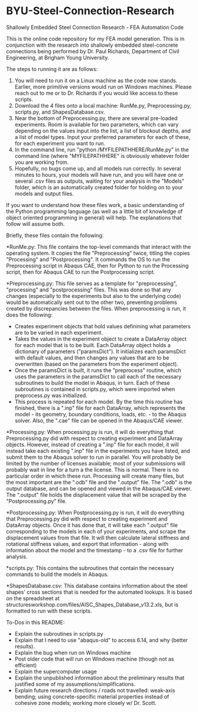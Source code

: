 # BYU-Steel-Connection-Research
Shallowly Embedded Steel Connection Research - FEA Automation Code

This is the online code repository for my FEA model generation. This is in conjunction with the research into shallowly embedded steel-concrete connections being performed by Dr. Paul Richards, Department of Civil Engineering, at Brigham Young University.

The steps to running it are as follows:

1) You will need to run it on a Linux machine as the code now stands. Earlier, more primitive versions would run on Windows machines. Please reach out to me or to Dr. Richards if you would like access to these scripts.
2) Download the 4 files onto a local machine: RunMe.py, Preprocessing.py, scripts.py, and ShapesDatabase.csv. 
3) Near the bottom of Preprocessing.py, there are several pre-loaded experiments. Room is available for two parameters, which can vary depending on the values input into the list, a list of blockout depths, and a list of model types. Input your preferred parameters for each of these, for each experiment you want to run.
4) In the command line, run "python /MYFILEPATHHERE/RunMe.py" in the command line (where "MYFILEPATHHERE" is obviously whatever folder you are working from.
5) Hopefully, no bugs come up, and all models run correctly. In several minutes to hours, your models will have run, and you will have one or several .csv files as outputs, waiting for your analysis in the "Models" folder, which is an automatically created folder for holding on to your models and output files.

If you want to understand how these files work, a basic understanding of the Python programming language (as well as a little bit of knowledge of object oriented programming in general) will help. The explanations that follow will assume both.

Briefly, these files contain the following:

*RunMe.py: This file contains the top-level commands that interact with the operating system. It copies the file "Preprocessing" twice, titling the copies "Processing" and "Postprocessing". It commands the OS to run the Preprocessing script in Abaqus CAE, then for Python to run the Processing script, then for Abaqus CAE to run the Postprocessing script.

*Preprocessing.py: This file serves as a template for "preprocessing", "processing" and "postprocessing" files. This was done so that any changes (especially to the experiments but also to the underlying code) would be automatically sent out to the other two, preventing problems created by discrepancies between the files. When preprocessing is run, it does the following:
- Creates experiment objects that hold values definining what parameters are to be varied in each experiment.
- Takes the values in the experiment object to create a DataArray object for each model that is to be built. Each DataArray object holds a dictionary of parameters ("paramsDict"). It initializes each paramsDict with default values, and then changes any values that are to be overwritten (based on the parameters from the experiment object).
- Once the paramsDict is built, it runs the "preprocess" routine, which uses the parameters in the paramsDict to call each of the necessary subroutines to build the model in Abaqus, in turn. Each of these subroutines is contained in scripts.py, which were imported when preprocess.py was initialized.
- This process is repeated for each model. By the time this routine has finished, there is a ".inp" file for each DataArray, which represents the model - its geometry, boundary conditions, loads, etc. - to the Abaqus solver. Also, the ".cae" file can be opened in the Abaqus/CAE viewer.
            
*Processing.py: When processing.py is run, it will do everything that Preprocessing.py did with respect to creating experiment and DataArray objects. However, instead of creating a ".inp" file for each model, it will instead take each existing ".inp" file in the experiments you have listed, and submit them to the Abaqus solver to run in parallel. You will probably be limited by the number of licenses available; most of your submissions will probably wait in line for a turn a the license. This is normal. There is no particular order in which these run. Processing will create many files, but the most important are the ".odb" file and the ".output" file. The ".odb" is the output database, and can be opened and viewed in the Abaqus/CAE viewer. The ".output" file holds the displacement value that will be scraped by the "Postprocessing.py" file.
    
*Postprocessing.py: When Postprocessing.py is run, it will do everything that Preprocessing.py did with respect to creating experiment and DataArray objects. Once it has done that, it will take each ".output" file corresponding to the models in each of your experiments, and scrape the displacement values from that file. It will then calculate lateral stiffness and rotational stiffness values, and export that information - along with information about the model and the timestamp - to a .csv file for further analysis.

*scripts.py: This contains the subroutines that contain the necessary commands to build the models in Abaqus.

*ShapesDatabase.csv: This database contains information about the steel shapes' cross sections that is needed for the automated lookups. It is based on the spreadsheet at structuresworkshop.com/files/AISC_Shapes_Database_v13.2.xls, but is formatted to run with these scripts.


To-Dos in this README:

* Explain the subroutines in scripts.py
* Explain that I need to use "abaqus-old" to access 6.14, and why (better results).
* Explain the bug when run on Windows machine
* Post older code that will run on Windows machine (though not as efficient)
* Explain the supercomputer usage
* Explain the unpublished information about the preliminary results that justified some of my assumptions/simplifications.
* Explain future research directions / roads not travelled: weak-axis bending; using concrete-specific material properties instead of cohesive zone models; working more closely w/ Dr. Scott.
